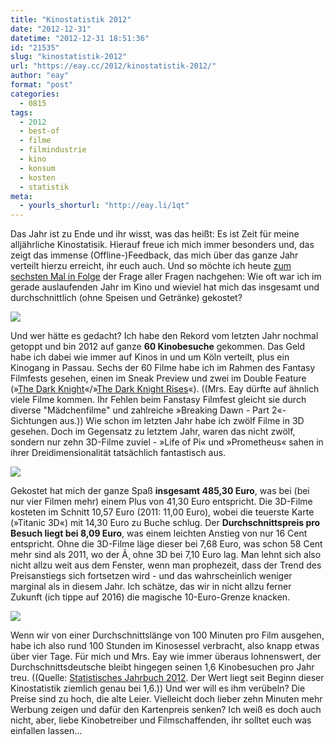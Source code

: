 ```yaml
---
title: "Kinostatistik 2012"
date: "2012-12-31"
datetime: "2012-12-31 18:51:36"
id: "21535"
slug: "kinostatistik-2012"
url: "https://eay.cc/2012/kinostatistik-2012/"
author: "eay"
format: "post"
categories:
  - 0815
tags:
  - 2012
  - best-of
  - filme
  - filmindustrie
  - kino
  - konsum
  - kosten
  - statistik
meta:
  - yourls_shorturl: "http://eay.li/1qt"
---
```


Das Jahr ist zu Ende und ihr wisst, was das heißt: Es ist Zeit für meine alljährliche Kinostatisik. Hierauf freue ich mich immer besonders und, das zeigt das immense (Offline-)Feedback, das mich über das ganze Jahr verteilt hierzu erreicht, ihr euch auch. Und so möchte ich heute [zum sechsten Mal in Folge](//eay.cc/2011/kinostatistik-2011/) der Frage aller Fragen nachgehen: Wie oft war ich im gerade auslaufenden Jahr im Kino und wieviel hat mich das insgesamt und durchschnittlich (ohne Speisen und Getränke) gekostet?

![](https://eay.cc/uploads/2012/kinostatistik2012_besuche.gif)

Und wer hätte es gedacht? Ich habe den Rekord vom letzten Jahr nochmal getoppt und bin 2012 auf ganze **60 Kinobesuche** gekommen. Das Geld habe ich dabei wie immer auf Kinos in und um Köln verteilt, plus ein Kinogang in Passau. Sechs der 60 Filme habe ich im Rahmen des Fantasy Filmfests gesehen, einen im Sneak Preview und zwei im Double Feature (»[The Dark Knight](//eay.cc/2008/christopher-nolans-batman/)«/»[The Dark Knight Rises](//eay.cc/2012/review-the-dark-knight-rises/)«). ((Mrs. Eay dürfte auf ähnlich viele Filme kommen. Ihr Fehlen beim Fanstasy Filmfest gleicht sie durch diverse "Mädchenfilme" und zahlreiche »Breaking Dawn - Part 2«-Sichtungen aus.)) Wie schon im letzten Jahr habe ich zwölf Filme in 3D gesehen. Doch im Gegensatz zu letztem Jahr, waren das nicht zwölf, sondern nur zehn 3D-Filme zuviel - »Life of Pi« und »Prometheus« sahen in ihrer Dreidimensionalität tatsächlich fantastisch aus.

![](https://eay.cc/uploads/2012/kinostatistik2012_kosten.gif)

Gekostet hat mich der ganze Spaß **insgesamt 485,30 Euro**, was bei (bei nur vier Filmen mehr) einem Plus von 41,30 Euro entspricht. Die 3D-Filme kosteten im Schnitt 10,57 Euro (2011: 11,00 Euro), wobei die teuerste Karte (»Titanic 3D«) mit 14,30 Euro zu Buche schlug. Der **Durchschnittspreis pro Besuch liegt bei 8,09 Euro**, was einem leichten Anstieg von nur 16 Cent entspricht. Ohne die 3D-Filme läge dieser bei 7,68 Euro, was schon 58 Cent mehr sind als 2011, wo der Ã¸ ohne 3D bei 7,10 Euro lag. Man lehnt sich also nicht allzu weit aus dem Fenster, wenn man prophezeit, dass der Trend des Preisanstiegs sich fortsetzen wird - und das wahrscheinlich weniger marginal als in diesem Jahr. Ich schätze, das wir in nicht allzu ferner Zukunft (ich tippe auf 2016) die magische 10-Euro-Grenze knacken.

![](https://eay.cc/uploads/2012/kinostatistik2012_durchschnitt.gif)

Wenn wir von einer Durchschnittslänge von 100 Minuten pro Film ausgehen, habe ich also rund 100 Stunden im Kinosessel verbracht, also knapp etwas über vier Tage. Für mich und Mrs. Eay wie immer überaus lohnenswert, der Durchschnittsdeutsche bleibt hingegen seinen 1,6 Kinobesuchen pro Jahr treu. ((Quelle: [Statistisches Jahrbuch 2012](https://www.destatis.de/DE/Publikationen/StatistischesJahrbuch/StatistischesJahrbuch.html;jsessionid=01AE09E162CA1E4587265C0A21CA1AD4.cae3). Der Wert liegt seit Beginn dieser Kinostatistik ziemlich genau bei 1,6.)) Und wer will es ihm verübeln? Die Preise sind zu hoch, die alte Leier. Vielleicht doch lieber zehn Minuten mehr Werbung zeigen und dafür den Kartenpreis senken? Ich weiß es doch auch nicht, aber, liebe Kinobetreiber und Filmschaffenden, ihr solltet euch was einfallen lassen...
